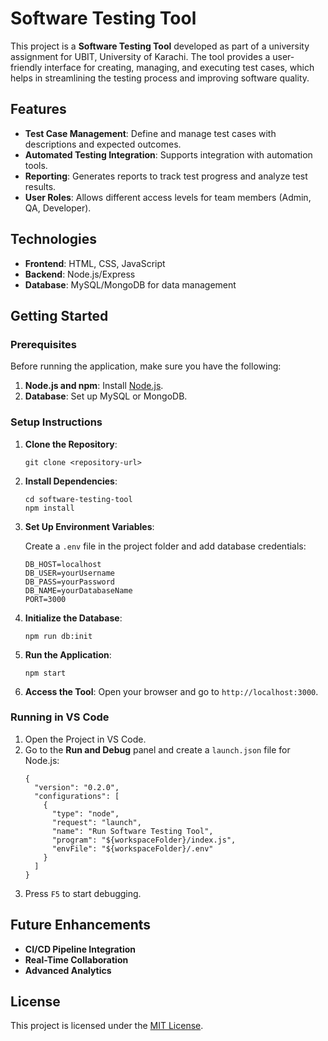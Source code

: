 
<!DOCTYPE html>
<html lang="en">
<head>
    <meta charset="UTF-8">
    <meta name="viewport" content="width=device-width, initial-scale=1.0">
    <title>Software Testing Tool - README</title>
</head>
<body>

<h1>Software Testing Tool</h1>
<p>This project is a <strong>Software Testing Tool</strong> developed as part of a university assignment for UBIT, University of Karachi. The tool provides a user-friendly interface for creating, managing, and executing test cases, which helps in streamlining the testing process and improving software quality.</p>

<h2>Features</h2>
<ul>
    <li><strong>Test Case Management</strong>: Define and manage test cases with descriptions and expected outcomes.</li>
    <li><strong>Automated Testing Integration</strong>: Supports integration with automation tools.</li>
    <li><strong>Reporting</strong>: Generates reports to track test progress and analyze test results.</li>
    <li><strong>User Roles</strong>: Allows different access levels for team members (Admin, QA, Developer).</li>
</ul>

<h2>Technologies</h2>
<ul>
    <li><strong>Frontend</strong>: HTML, CSS, JavaScript</li>
    <li><strong>Backend</strong>: Node.js/Express</li>
    <li><strong>Database</strong>: MySQL/MongoDB for data management</li>
</ul>

<h2>Getting Started</h2>

<h3>Prerequisites</h3>
<p>Before running the application, make sure you have the following:</p>
<ol>
    <li><strong>Node.js and npm</strong>: Install <a href="https://nodejs.org/">Node.js</a>.</li>
    <li><strong>Database</strong>: Set up MySQL or MongoDB.</li>
</ol>

<h3>Setup Instructions</h3>
<ol>
    <li><strong>Clone the Repository</strong>:
        <pre><code>git clone &lt;repository-url&gt;</code></pre>
    </li>
    <li><strong>Install Dependencies</strong>:
        <pre><code>cd software-testing-tool<br>npm install</code></pre>
    </li>
    <li><strong>Set Up Environment Variables</strong>:
        <p>Create a <code>.env</code> file in the project folder and add database credentials:</p>
        <pre><code>DB_HOST=localhost<br>DB_USER=yourUsername<br>DB_PASS=yourPassword<br>DB_NAME=yourDatabaseName<br>PORT=3000</code></pre>
    </li>
    <li><strong>Initialize the Database</strong>:
        <pre><code>npm run db:init</code></pre>
    </li>
    <li><strong>Run the Application</strong>:
        <pre><code>npm start</code></pre>
    </li>
    <li><strong>Access the Tool</strong>: Open your browser and go to <code>http://localhost:3000</code>.</li>
</ol>

<h3>Running in VS Code</h3>
<ol>
    <li>Open the Project in VS Code.</li>
    <li>Go to the <strong>Run and Debug</strong> panel and create a <code>launch.json</code> file for Node.js:
        <pre><code>{
  "version": "0.2.0",
  "configurations": [
    {
      "type": "node",
      "request": "launch",
      "name": "Run Software Testing Tool",
      "program": "${workspaceFolder}/index.js",
      "envFile": "${workspaceFolder}/.env"
    }
  ]
}</code></pre>
    </li>
    <li>Press <code>F5</code> to start debugging.</li>
</ol>

<h2>Future Enhancements</h2>
<ul>
    <li><strong>CI/CD Pipeline Integration</strong></li>
    <li><strong>Real-Time Collaboration</strong></li>
    <li><strong>Advanced Analytics</strong></li>
</ul>

<h2>License</h2>
<p>This project is licensed under the <a href="LICENSE">MIT License</a>.</p>

</body>
</html>
